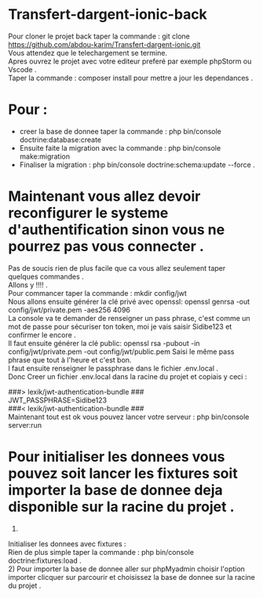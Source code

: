 # Transfert-dargent-ionic-back
Pour cloner le projet back taper la commande : git clone https://github.com/abdou-karim/Transfert-dargent-ionic.git  
Vous attendez que le telechargement se termine.  
Apres ouvrez le projet avec votre editeur preferé par exemple phpStorm ou Vscode .  
Taper la commande : composer install pour mettre a jour les dependances .  

# Pour :
- creer la base de donnee taper la commande : php bin/console doctrine:database:create  
- Ensuite faite la migration avec la commande : php bin/console make:migration  
- Finaliser la migration : php bin/console doctrine:schema:update --force .  

# Maintenant vous allez devoir reconfigurer le systeme d'authentification sinon vous ne pourrez pas vous connecter .  
Pas de soucis rien de plus facile que ca vous allez seulement taper quelques commandes .  
Allons y !!!! .  
Pour commancer taper la commande : mkdir config/jwt  
Nous allons ensuite générer la clé privé avec openssl: openssl genrsa -out config/jwt/private.pem -aes256 4096  
La console va te demander de renseigner un pass phrase, c'est comme un mot de passe pour sécuriser ton token, moi je vais saisir Sidibe123 et confirmer le encore .  
Il faut ensuite générer la clé public: openssl rsa -pubout -in config/jwt/private.pem -out config/jwt/public.pem
Saisi le même pass phrase que tout à l'heure et c'est bon.  
l faut ensuite renseigner le passphrase dans le fichier .env.local .  
Donc Creer un fichier .env.local dans la racine du projet et copiais y ceci :  

###> lexik/jwt-authentication-bundle ###  
JWT_PASSPHRASE=Sidibe123  
###< lexik/jwt-authentication-bundle ###  
Maintenant tout est ok vous pouvez lancer votre serveur : php bin/console server:run  

# Pour initialiser les donnees vous pouvez soit lancer les fixtures soit importer la base de donnee deja disponible sur la racine du projet .  
1)  
Initialiser les donnees avec fixtures :  
Rien de plus simple taper la commande : php bin/console doctrine:fixtures:load .  
2) Pour importer la base de donnee aller sur phpMyadmin choisir l'option importer clicquer sur parcourir et choisissez la base de donnee sur la racine du projet .  
